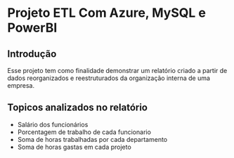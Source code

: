# Projeto ETL Com Azure, MySQL e PowerBI

## Introdução

Esse projeto tem como finalidade demonstrar um relatório criado a partir de dados reorganizados e reestruturados da organização interna de uma empresa.


## Topicos analizados no relatório

* Salário dos funcionários 
* Porcentagem de trabalho de cada funcionario
* Soma de horas trabalhadas por cada departamento
* Soma de horas gastas em cada projeto

